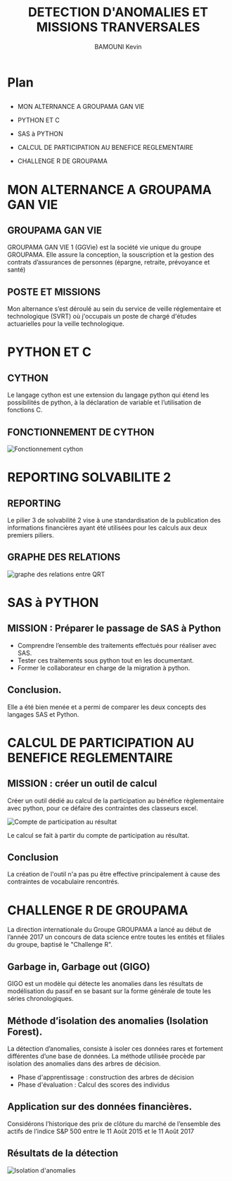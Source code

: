 ﻿---
title:  DETECTION D'ANOMALIES ET MISSIONS TRANVERSALES
author: BAMOUNI Kevin
theme: moon
progress: true
slideNumber: true
width: 1820
height: 980
margin: 0.1
minScale: 0.1
maxScale: 1
transition: 'convex'
...

# Plan

##    

- MON ALTERNANCE A GROUPAMA GAN VIE

- PYTHON ET C

- SAS à PYTHON

- CALCUL DE PARTICIPATION AU BENEFICE REGLEMENTAIRE

- CHALLENGE R DE GROUPAMA

# MON ALTERNANCE A GROUPAMA GAN VIE

## GROUPAMA GAN VIE

GROUPAMA GAN VIE 1 (GGVie) est la société vie unique du groupe GROUPAMA.
Elle assure la conception, la souscription et la gestion des contrats d’assurances
de personnes (épargne, retraite, prévoyance et santé)

## POSTE ET MISSIONS

Mon alternance s’est déroulé au sein du service de veille réglementaire et technologique
(SVRT) où j'occupais un poste de chargé d'études actuarielles pour la veille technologique.

# PYTHON ET C

## CYTHON

Le langage cython est une extension du langage python qui étend les possibilités
de python, à la déclaration de variable et l’utilisation de fonctions C.

## FONCTIONNEMENT DE CYTHON

![Fonctionnement cython](Présentation1.jpg)

# REPORTING SOLVABILITE 2

## REPORTING

Le pilier 3 de solvabilité 2 vise à une standardisation de la publication des informations
financières ayant été utilisées pour les calculs aux deux premiers piliers.

## GRAPHE DES RELATIONS

![graphe des relations entre QRT](graph.JPG)

# SAS à PYTHON

## MISSION : Préparer le passage de SAS à Python

- Comprendre l’ensemble des traitements effectués pour réaliser avec SAS.
- Tester ces traitements sous python tout en les documentant.
- Former le collaborateur en charge de la migration à python.

## Conclusion.

Elle a été bien menée et a permi de comparer les deux concepts des langages SAS et Python.

# CALCUL DE PARTICIPATION AU BENEFICE REGLEMENTAIRE

## MISSION : créer un outil de calcul

Créer un outil dédié au calcul de la participation au bénéfice règlementaire avec python, pour ce défaire des contraintes des classeurs excel.

![Compte de participation au résultat](compte.JPG)

Le calcul se fait à partir du compte de participation au résultat.

## Conclusion

La création de l'outil n'a pas pu être effective principalement à cause des contraintes de vocabulaire rencontrés.

# CHALLENGE R DE GROUPAMA

La direction internationale du Groupe GROUPAMA a lancé au début de l’année
2017 un concours de data science entre toutes les entités et filiales du groupe,
baptisé le "Challenge R".

## Garbage in, Garbage out (GIGO)
GIGO est un modèle qui détecte les anomalies dans les résultats de modélisation
du passif en se basant sur la forme générale de toute les séries chronologiques.

## Méthode d’isolation des anomalies (Isolation Forest).

La détection d’anomalies, consiste à isoler ces données rares et fortement différentes
d’une base de données. La méthode utilisée procède par isolation des anomalies dans des arbres de décision.

- Phase d'apprentissage : construction des arbres de décision
- Phase d'évaluation : Calcul des scores des individus


## Application sur des données financières.

Considérons l’historique des prix de clôture du marché de l’ensemble des actifs
de l’indice S&P 500 entre le 11 Août 2015 et le 11 Août 2017

## Résultats de la détection

![Isolation d'anomalies](anomalie_vs_normal.png)